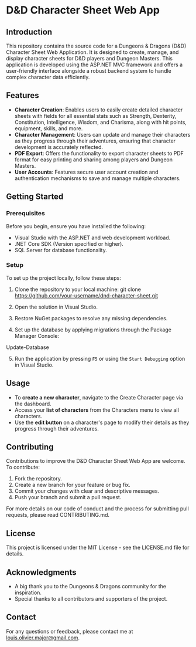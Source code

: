 # D&D Character Sheet Web App

## Introduction

This repository contains the source code for a Dungeons & Dragons (D&D) Character Sheet Web Application. It is designed to create, manage, and display character sheets for D&D players and Dungeon Masters. This application is developed using the ASP.NET MVC framework and offers a user-friendly interface alongside a robust backend system to handle complex character data efficiently.

## Features

- **Character Creation**: Enables users to easily create detailed character sheets with fields for all essential stats such as Strength, Dexterity, Constitution, Intelligence, Wisdom, and Charisma, along with hit points, equipment, skills, and more.
- **Character Management**: Users can update and manage their characters as they progress through their adventures, ensuring that character development is accurately reflected.
- **PDF Export**: Offers the functionality to export character sheets to PDF format for easy printing and sharing among players and Dungeon Masters.
- **User Accounts**: Features secure user account creation and authentication mechanisms to save and manage multiple characters.

## Getting Started

### Prerequisites

Before you begin, ensure you have installed the following:
- Visual Studio with the ASP.NET and web development workload.
- .NET Core SDK (Version specified or higher).
- SQL Server for database functionality.

### Setup

To set up the project locally, follow these steps:

1. Clone the repository to your local machine:
git clone https://github.com/your-username/dnd-character-sheet.git

2. Open the solution in Visual Studio.

3. Restore NuGet packages to resolve any missing dependencies.

4. Set up the database by applying migrations through the Package Manager Console:

Update-Database


5. Run the application by pressing `F5` or using the `Start Debugging` option in Visual Studio.

## Usage

- To **create a new character**, navigate to the Create Character page via the dashboard.
- Access your **list of characters** from the Characters menu to view all characters.
- Use the **edit button** on a character's page to modify their details as they progress through their adventures.

## Contributing

Contributions to improve the D&D Character Sheet Web App are welcome. To contribute:

1. Fork the repository.
2. Create a new branch for your feature or bug fix.
3. Commit your changes with clear and descriptive messages.
4. Push your branch and submit a pull request.

For more details on our code of conduct and the process for submitting pull requests, please read CONTRIBUTING.md.

## License

This project is licensed under the MIT License - see the LICENSE.md file for details.

## Acknowledgments

- A big thank you to the Dungeons & Dragons community for the inspiration.
- Special thanks to all contributors and supporters of the project.

## Contact

For any questions or feedback, please contact me at louis.olivier.major@gmail.com.

